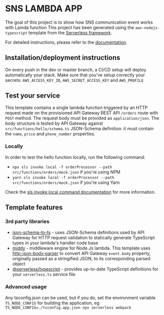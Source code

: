 # SNS LAMBDA APP

The goal of this project is to show how SNS communication event works with Lamda function
This project has been generated using the `aws-nodejs-typescript` template from the [Serverless framework](https://www.serverless.com/).

For detailed instructions, please refer to the [documentation](https://www.serverless.com/framework/docs/providers/aws/).

## Installation/deployment instructions

On every push in the dev or master branch, a CI/CD setup will deploy automatically your stack. 
Make sure that you've setup correctly your secrets:  `AWS_ACCESS_KEY_ID`, `AWS_SECRET_ACCESS_KEY` and `AWS_PROFILE`

## Test your service

This template contains a single lambda function triggered by an HTTP request made on the provisioned API Gateway REST API `/orders` route with `POST` method. The request body must be provided as `application/json`. The body structure is tested by API Gateway against `src/functions/hello/schema.ts` JSON-Schema definition: it must contain the `name`, `price` and `phone_number` properties.


### Locally

In order to test the hello function locally, run the following command:

- `npx sls invoke local -f orderProcessor --path src/functions/orders/mock.json` if you're using NPM
- `yarn sls invoke local -f orderProcessor --path src/functions/orders/mock.json` if you're using Yarn

Check the [sls invoke local command documentation](https://www.serverless.com/framework/docs/providers/aws/cli-reference/invoke-local/) for more information.


## Template features

### 3rd party libraries

- [json-schema-to-ts](https://github.com/ThomasAribart/json-schema-to-ts) - uses JSON-Schema definitions used by API Gateway for HTTP request validation to statically generate TypeScript types in your lambda's handler code base
- [middy](https://github.com/middyjs/middy) - middleware engine for Node.Js lambda. This template uses [http-json-body-parser](https://github.com/middyjs/middy/tree/master/packages/http-json-body-parser) to convert API Gateway `event.body` property, originally passed as a stringified JSON, to its corresponding parsed object
- [@serverless/typescript](https://github.com/serverless/typescript) - provides up-to-date TypeScript definitions for your `serverless.ts` service file

### Advanced usage

Any tsconfig.json can be used, but if you do, set the environment variable `TS_NODE_CONFIG` for building the application, eg `TS_NODE_CONFIG=./tsconfig.app.json npx serverless webpack`

